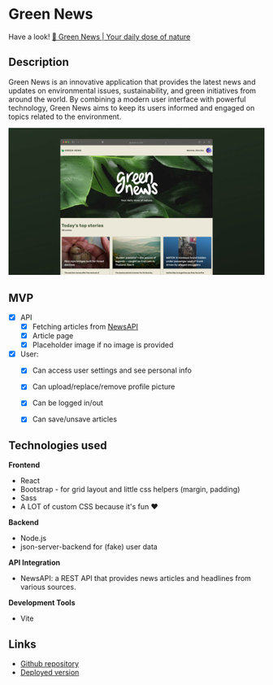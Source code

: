 # Green News

Have a look! 
[🌿 Green News | Your daily dose of nature](https://green-news577328.netlify.app/)


## Description
Green News is an innovative application that provides the latest news and updates on environmental issues, sustainability, and green initiatives from around the world. By combining a modern user interface with powerful technology, Green News aims to keep its users informed and engaged on topics related to the environment.

![Green News | Your daily dose of nature](https://github.com/laurasinclair/green-news/blob/5726a8a9a64e5ea941685c22010abd0ab1eaf989/public/green-news_screenshot.jpg)


## MVP
- [x] API
    - [x] Fetching articles from [NewsAPI](https://newsapi.org/docs/)
    - [x] Article page
    - [x] Placeholder image if no image is provided

- [x] User:
    - [x] Can access user settings and see personal info
    - [x] Can upload/replace/remove profile picture
    - [x] Can be logged in/out
    - [x] Can save/unsave articles


## Technologies used
**Frontend**
- React
- Bootstrap - for grid layout and little css helpers (margin, padding)
- Sass
- A LOT of custom CSS because it's fun ❤️

**Backend**
- Node.js
- json-server-backend for (fake) user data

**API Integration**
- NewsAPI: a REST API that provides news articles and headlines from various sources.

**Development Tools**
- Vite


## Links

- [Github repository](https://github.com/laurasinclair/green-news)
- [Deployed version](https://green-news577328.netlify.app/)